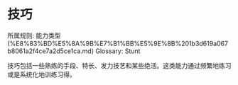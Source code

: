 # 技巧

所属规则: 能力类型 (%E8%83%BD%E5%8A%9B%E7%B1%BB%E5%9E%8B%201b3d619a067b8061a2f4ce7a2d5ce1ca.md)
Glossary: Stunt

技巧包括一些熟练的手段、特长、发力技艺和某些绝活。这类能力通过频繁地练习或是系统化地训练习得。